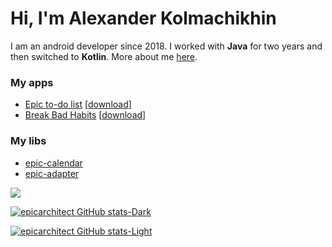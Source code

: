 # Hi, I'm Alexander Kolmachikhin
I am an android developer since 2018. 
I worked with <b>Java</b> for two years and then switched to <b>Kotlin</b>.
More about me [here](https://epicarchitect.github.io).

### My apps
- [Epic to-do list](https://github.com/epicarchitect/epictodolist) [[download](https://play.google.com/store/apps/details?id=kolmachikhin.alexander.epicto_dolist)]
- [Break Bad Habits](https://github.com/epicarchitect/breakbadhabits) [[download](https://play.google.com/store/apps/details?id=kolmachikhin.alexander.breakbadhabits)]

### My libs
- [epic-calendar](https://github.com/epicarchitect/epic-calendar)
- [epic-adapter](https://github.com/epicarchitect/epic-adapter)

<img src="https://media.giphy.com/media/l0HlKjAZTc6NHCSdy/giphy.gif">

[![epicarchitect GitHub stats-Dark](https://github-readme-stats.vercel.app/api?username=epicarchitect&hide_border=true&count_private=true&show_icons=true&hide_title=true&bg_color=21262d&border_radius=8.0&theme=github_dark#gh-dark-mode-only)](https://github.com/anuraghazra/github-readme-stats#gh-dark-mode-only)

[![epicarchitect GitHub stats-Light](https://github-readme-stats.vercel.app/api?username=epicarchitect&hide_border=true&count_private=true&hide_title=true&border_radius=8.0&show_icons=true&theme=swift#gh-light-mode-only)](https://github.com/anuraghazra/github-readme-stats#gh-light-mode-only)
